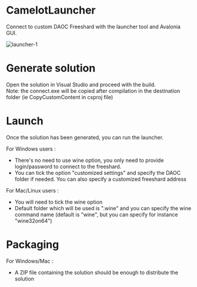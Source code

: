 # CamelotLauncher

Connect to custom DAOC Freeshard with the launcher tool and Avalonia GUI.<br>

![launcher-1](https://user-images.githubusercontent.com/57635141/147961932-a5c8c0ca-feb3-4367-a8f0-8c7c1b87b41a.png)


# Generate solution

Open the solution in Visual Studio and proceed with the build.<br>
Note: the connect.exe will be copied after compilation in the destination folder (ie CopyCustomContent in csproj file)

# Launch 

Once the solution has been generated, you can run the launcher.<br>

For Windows users : <br>
  - There's no need to use wine option, you only need to provide login/password to connect to the freeshard.
  - You can tick the option "customized settings" and specify the DAOC folder if needed. You can also specify a customized freeshard address

For Mac/Linux users : <br>
  - You will need to tick the wine option
  - Default folder which will be used is ".wine" and you can specify the wine command name (default is "wine", but you can specify for instance "wine32on64")
 
# Packaging

For Windows/Mac : <br>
  - A ZIP file containing the solution should be enough to distribute the solution



